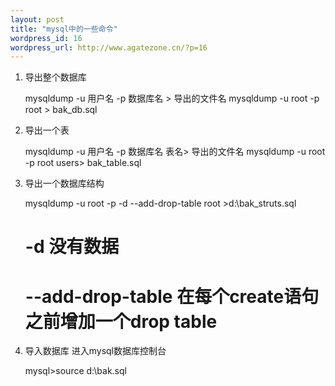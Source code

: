 ```yaml
--- 
layout: post
title: "mysql中的一些命令"
wordpress_id: 16
wordpress_url: http://www.agatezone.cn/?p=16
---
```

1. 导出整个数据库

    mysqldump -u 用户名 -p 数据库名 > 导出的文件名
    mysqldump -u root -p root > bak_db.sql

2. 导出一个表

    mysqldump -u 用户名 -p 数据库名 表名> 导出的文件名
    mysqldump -u root -p root users> bak_table.sql

3. 导出一个数据库结构

    mysqldump -u root -p -d --add-drop-table root >d:\bak_struts.sql
    # -d 没有数据
    # --add-drop-table 在每个create语句之前增加一个drop table

4. 导入数据库
进入mysql数据库控制台

    mysql>source d:\bak.sql
